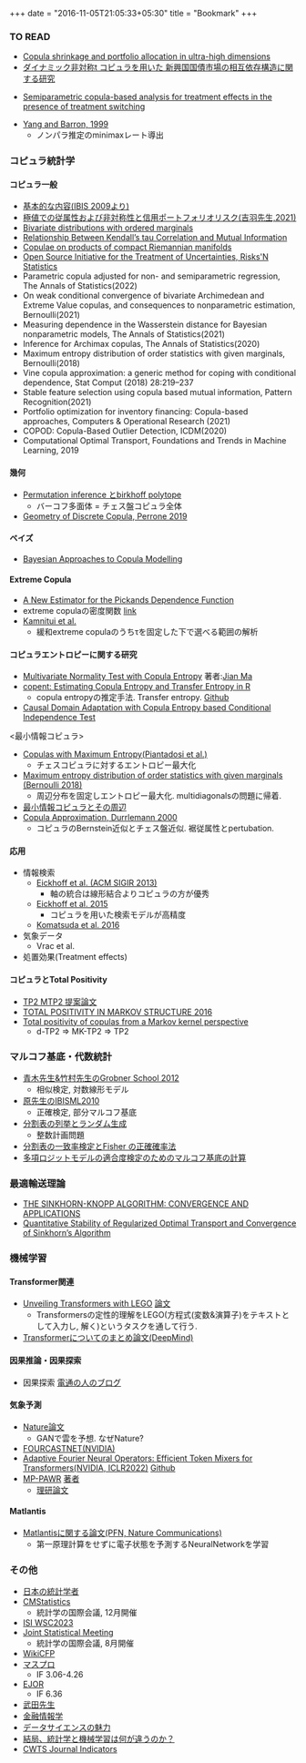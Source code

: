 +++
date = "2016-11-05T21:05:33+05:30"
title = "Bookmark"
+++

### TO READ
* [Copula shrinkage and portfolio allocation in ultra-high dimensions](https://www.sciencedirect.com/science/article/abs/pii/S0165188922002123)
* [ダイナミック非対称t コピュラを用いた 新興国国債市場の相互依存構造に関する研究](https://www.jstage.jst.go.jp/article/jafee/17/0/17_45/_pdf)
- [Semiparametric copula-based analysis for treatment effects in the presence of treatment switching](https://onlinelibrary.wiley.com/doi/epdf/10.1002/sim.8585)
* [Yang and Barron, 1999](http://www.stat.yale.edu/~arb4/publications_files/Information-TheoreticDeterminationOfMinimaxRatesOfConvergenceAnnalsStatistics.pdf)
    - ノンパラ推定のminimaxレート導出


### コピュラ統計学
#### コピュラ一般
* [基本的な内容(IBIS 2009より)](https://ibisml.org/ibis2009/pdf-invited/yoshiba1.pdf)
* [極値での従属性および非対称性と信用ポートフォリオリスク(吉羽先生,2021)](https://www.jstage.jst.go.jp/article/jjssj/51/1/51_157/_pdf/-char/ja)
* [Bivariate distributions with ordered marginals](https://www.sciencedirect.com/science/article/pii/S0047259X19300831)
* [Relationship Between Kendall’s tau Correlation and Mutual Information](http://www.scielo.org.co/pdf/rce/v43n1/0120-1751-rce-43-01-3.pdf)
* [Copulae on products of compact Riemannian manifolds](https://www.sciencedirect.com/science/article/pii/S0047259X15001128)
* [Open Source Initiative for the Treatment of Uncertainties, Risks'N Statistics](https://openturns.github.io/openturns/latest/install.html)
* Parametric copula adjusted for non- and semiparametric regression, The Annals of Statistics(2022)
* On weak conditional convergence of bivariate Archimedean and Extreme Value copulas, and consequences to nonparametric estimation, Bernoulli(2021)
* Measuring dependence in the Wasserstein distance for Bayesian nonparametric models, The Annals of Statistics(2021)
* Inference for Archimax copulas, The Annals of Statistics(2020)
* Maximum entropy distribution of order statistics with given marginals, Bernoulli(2018)
* Vine copula approximation: a generic method for coping with conditional dependence, Stat Comput (2018) 28:219–237
* Stable feature selection using copula based mutual information, Pattern Recognition(2021)
* Portfolio optimization for inventory financing: Copula-based approaches, Computers & Operational Research (2021)
* COPOD: Copula-Based Outlier Detection, ICDM(2020)
* Computational Optimal Transport, Foundations and Trends in Machine Learning, 2019

#### 幾何
* [Permutation inference とbirkhoff polytope]()
    - バーコフ多面体 = チェス盤コピュラ全体
* [Geometry of Discrete Copula, Perrone 2019](https://arxiv.org/abs/1802.06969)

#### ベイズ
* [Bayesian Approaches to Copula Modelling](https://arxiv.org/abs/1112.4204)

#### Extreme Copula
* [A New Estimator for the Pickands Dependence Function](https://digitalcommons.wayne.edu/cgi/viewcontent.cgi?article=2108&context=jmasm)
* extreme copulaの密度関数 [link](https://ethz.ch/content/dam/ethz/special-interest/math/risklab-dam/documents/walter-saxer-preis/ma-doyon.pdf)
* [Kamnitui et al.](https://www.sciencedirect.com/science/article/pii/S0022247X18310035)
    - 緩和extreme copulaのうちτを固定した下で選べる範囲の解析 

#### コピュラエントロピーに関する研究 
* [Multivariate Normality Test with Copula Entropy](https://arxiv.org/pdf/2206.05956.pdf) 著者:[Jian Ma](https://scholar.google.com/citations?hl=en&user=gqCD4kwAAAAJ&view_op=list_works&sortby=pubdate)
* [copent: Estimating Copula Entropy and Transfer Entropy in R](https://arxiv.org/pdf/2005.14025.pdf)
     - copula entropyの推定手法. Transfer entropy. [Github](https://github.com/majianthu/copent)
* [Causal Domain Adaptation with Copula Entropy based Conditional Independence Test](https://arxiv.org/pdf/2202.13482.pdf)

<最小情報コピュラ>
* [Copulas with Maximum Entropy(Piantadosi et al.)](https://carma.edu.au/resources/jon/copulas.pdf)
    - チェスコピュラに対するエントロピー最大化
* [Maximum entropy distribution of order statistics with given marginals (Bernoulli 2018)](https://projecteuclid.org/journals/bernoulli/volume-24/issue-1/Maximum-entropy-distribution-of-order-statistics-with-given-marginals/10.3150/16-BEJ868.full)
     - 周辺分布を固定しエントロピー最大化. multidiagonalsの問題に帰着.
* [最小情報コピュラとその周辺]()
* [Copula Approximation, Durrlemann 2000]()
    - コピュラのBernstein近似とチェス盤近似. 裾従属性とpertubation.


#### 応用
* 情報検索
    - [Eickhoff et al. (ACM SIGIR 2013)](http://www-personal.umich.edu/~kevynct/pubs/sigir2013-eickhoff-copulas.pdf)
        - 軸の統合は線形結合よりコピュラの方が優秀
    - [Eickhoff et al. 2015](https://www.researchgate.net/publication/277940908_Modelling_Term_Dependence_with_Copulas)
        - コピュラを用いた検索モデルが高精度
    - [Komatsuda et al. 2016](https://db-event.jpn.org/deim2016/papers/124.pdf)
* 気象データ
    - Vrac et al. 
* 処置効果(Treatment effects)
    

#### コピュラとTotal Positivity
* [TP2 MTP2 提案論文](https://reader.elsevier.com/reader/sd/pii/0047259X80900652?token=90D2635E6FD9DA80EEF977F5C161BAEBA729553C81DB0368B6AB4F405D72F5D9F4F523DDBC111DF55797389E1D759B59&originRegion=us-east-1&originCreation=20220920131057)
* [TOTAL POSITIVITY IN MARKOV STRUCTURE 2016](https://arxiv.org/pdf/1510.01290.pdf)
* [Total positivity of copulas from a Markov kernel perspective](https://arxiv.org/pdf/2205.01914.pdf)
    - d-TP2 => MK-TP2 => TP2

### マルコフ基底・代数統計
* [青木先生&竹村先生のGrobner School 2012](http://www.math.kobe-u.ac.jp/crest-c/cs-2012/2012-02-22-aoki-takemura.pdf)
    - 相似検定, 対数線形モデル
* [原先生のIBISML2010](https://ibisml.org/ibis2010/session/ibis2010hara.pdf)
    - 正確検定, 部分マルコフ基底
* [分割表の列挙とランダム生成](https://www.kurims.kyoto-u.ac.jp/~kyodo/kokyuroku/contents/pdf/1289-6.pdf)
    - 整数計画問題
* [分割表の一致率検定とFisher の正確確率法](https://core.ac.uk/download/pdf/228569891.pdf)
* [多項ロジットモデルの適合度検定のためのマルコフ基底の計算](https://www.i.u-tokyo.ac.jp/edu/course/mi/master/2018/a/hamada.pdf)

### 最適輸送理論
* [THE SINKHORN-KNOPP ALGORITHM: CONVERGENCE AND APPLICATIONS](https://strathprints.strath.ac.uk/19685/1/skapp.pdf)
* [Quantitative Stability of Regularized Optimal Transport and Convergence of Sinkhorn’s Algorithm](https://arxiv.org/pdf/2110.06798.pdf)



### 機械学習
#### Transformer関連
* [Unveiling Transformers with LEGO](https://www.youtube.com/watch?v=brmidghOP6c) [論文](https://arxiv.org/abs/2206.04301)
    - Transformersの定性的理解をLEGO(方程式(変数&演算子)をテキストとして入力し, 解く)というタスクを通して行う. 
* [Transformerについてのまとめ論文(DeepMind)](https://arxiv.org/pdf/2207.09238.pdf)


#### 因果推論・因果探索
* 因果探索 [電通の人のブログ](https://note.com/dd_techblog/n/nc8302f55c775)

#### 気象予測
* [Nature論文](https://www.nature.com/articles/s41586-021-03854-z.pdf)
    - GANで雲を予想. なぜNature?
* [FOURCASTNET(NVIDIA)](https://arxiv.org/pdf/2202.11214.pdf)
* [Adaptive Fourier Neural Operators: Efficient Token Mixers for Transformers(NVIDIA, ICLR2022)](https://arxiv.org/pdf/2111.13587.pdf) [Github](https://github.com/NVlabs/AFNO-transformer)
* [MP-PAWR](https://www.spiedigitallibrary.org/conference-proceedings-of-spie/11914/1191416/Comparative-study-of-deep-neural-networks-for-very-short-term/10.1117/12.2601830.short?SSO=1) [著者](https://researchmap.jp/satoh-radarmeteo/published_papers)
    - [理研論文](https://agupubs.onlinelibrary.wiley.com/doi/full/10.1029/2021MS002823)

#### Matlantis
- [Matlantisに関する論文(PFN, Nature Communications)](https://matlantis.com/ja/cases#related)
    - 第一原理計算をせずに電子状態を予測するNeuralNetworkを学習



### その他
- [日本の統計学者](https://sites.google.com/site/shoutoyonekura/国内の統計学者リスト)
- [CMStatistics](https://twitter.com/intent/follow?original_referer=http%3A%2F%2Fwww.cmstatistics.org&ref_src=twsrc%5Etfw%7Ctwcamp%5Ebuttonembed%7Ctwterm%5Efollow%7Ctwgr%5ECFECMStatistics&screen_name=CFECMStatistics)
    - 統計学の国際会議, 12月開催
- [ISI WSC2023](https://www.isi2023.org/conferences/ottawa-2023/contributed-paperposter-sessions/#)
- [Joint Statistical Meeting](https://ww2.amstat.org/meetings/jsm/2023/)
    - 統計学の国際会議, 8月開催
- [WikiCFP](http://www.wikicfp.com/cfp/call?conference=statistics)
- [マスプロ](https://www.springer.com/journal/10107)
    - IF 3.06-4.26
- [EJOR](https://www.journals.elsevier.com/european-journal-of-operational-research)
    - IF 6.36
- [武田先生](https://www.u-tokyo.ac.jp/focus/ja/features/voices036.html)
- [金融情報学](https://www.ai-gakkai.or.jp/resource/my-bookmark/my-bookmark_vol37-no1/)
- [データサイエンスの魅力](https://engineer-lab.findy-code.io/jobs-in-statistics)
- [結局、統計学と機械学習は何が違うのか？](https://exploratory.io/note/kanaugust/2200910721280297)
- [CWTS Journal Indicators](https://www.journalindicators.com/indicators)